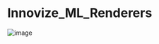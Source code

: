 # Innovize_ML_Renderers

![image](https://github.com/user-attachments/assets/67fb2d7e-3691-41a0-82e3-0e70f04011be)
